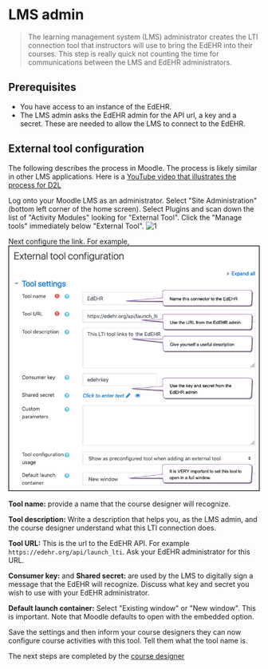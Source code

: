 # LMS admin

> The learning management system (LMS) administrator creates the LTI connection tool that instructors will 
> use to bring the EdEHR into their courses.  This step is really quick not counting the time for communications between the LMS and EdEHR administrators.

## Prerequisites
- You have access to an instance of the EdEHR.
- The LMS admin asks the EdEHR admin for the API url, a key and a secret. These are needed to allow the LMS to connect to the EdEHR.

## External tool configuration

The following describes the process in Moodle. The process is likely similar in other LMS applications. 
Here is a 
[YouTube video that illustrates the process for D2L](https://www.youtube.com/watch?v=0ddhcsVuBzg)

Log onto your Moodle LMS as an administrator. Select "Site Administration" (bottom left corner of the home screen). Select Plugins and scan down the list of "Activity Modules" looking for "External Tool". Click the "Manage tools" immediately below "External Tool".
![1]

Next configure the link. For example,
![2]

**Tool name:** provide a name that the course designer will recognize.

**Tool description:** Write a description that helps you, as the LMS admin, and the course designer understand what this LTI connection does.

**Tool URL:** This is the url to the EdEHR API. For example ```https://edehr.org/api/launch_lti```.  Ask your EdEHR administrator for this URL.

**Consumer key:** and **Shared secret:**  are used by the LMS to digitally sign a message that the EdEHR will recognize. Discuss what key and secret you wish to use with your EdEHR administrator.

**Default launch container:** Select "Existing window" or "New window". This is important.  Note that Moodle defaults to open with the embedded option. 

Save the settings and then inform your course designers they can now configure course activities with this tool. Tell them what the tool name is.

The next steps are completed by the [course designer](/course-designer)

[1]: ../images/moodle-manage-tool.png "Manage external tool in Moodle"
[2]: ../images/moodle-external-tool-config.png "External tool configuration in Moodle"
